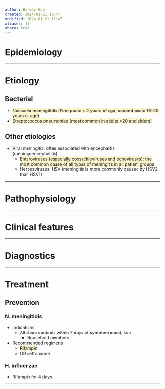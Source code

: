 ```yaml
---
author: Harvey Guo
created: 2024-01-21 10:47
modified: 2024-01-21 10:47
aliases: []
share: true
---
```


# Epidemiology


---
# Etiology
## Bacterial
- <span style="background:rgba(240, 200, 0, 0.2)">Neisseria meningitidis (First peak: &lt; 2 years of age; second peak: 16–20 years of age)</span>
- <span style="background:rgba(240, 200, 0, 0.2)">Streptococcus pneumoniae (most common in adults >20 and elders)</span>
## Other etiologies
- Viral meningitis: often associated with encephalitis (meningoencephalitis)
	- <span style="background:rgba(240, 200, 0, 0.2)">Enteroviruses (especially coxsackieviruses and echoviruses): the most common cause of all types of meningitis in all patient groups</span>
	- Herpesviruses: HSV (meningitis is more commonly caused by HSV2 than HSV1)

---
# Pathophysiology


---
# Clinical features


---
# Diagnostics


---
# Treatment
## Prevention
### N. meningitidis
- Indications
	- All close contacts within 7 days of symptom onset, i.e.:
		- Household members
- Recommended regimens
	- <span style="background:rgba(240, 200, 0, 0.2)">Rifampin</span>
	- OR ceftriaxone
### H. influenzae
- Rifampin for 4 days

---
